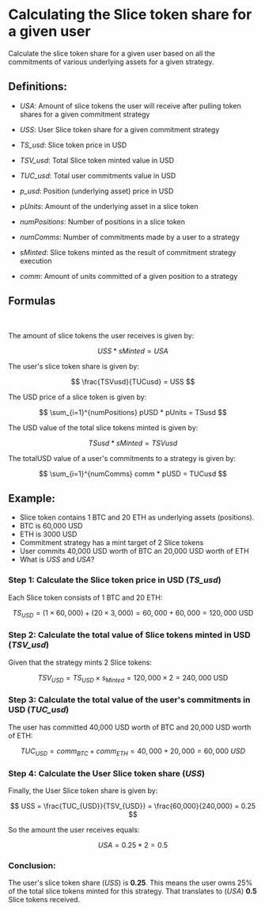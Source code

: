 
# Calculating the Slice token share for a given user
Calculate the slice token share for a given user based on all the commitments of various underlying assets for a given strategy.   

## Definitions:
- *USA*: Amount of slice tokens the user will receive after pulling token shares for a given commitment strategy
- *USS*: User Slice token share for a given commitment strategy    
- *TS_usd*: Slice token price in USD   
- *TSV_usd*: Total Slice token minted value in USD
- *TUC_usd*: Total user commitments value in USD   

- *p_usd*: Position (underlying asset) price in USD   
- *pUnits*: Amount of the underlying asset in a slice token
- *numPositions*: Number of positions in a slice token   
- *numComms*: Number of commitments made by a user to a strategy   
- *sMinted*: Slice tokens minted as the result of commitment strategy execution     
- *comm*: Amount of units committed of a given position to a strategy
    
## Formulas

<br>

The amount of slice tokens the user receives is given by:

$$
USS * sMinted = USA
$$

The user's slice token share is given by:    

$$
\frac{TSVusd}{TUCusd} = USS
$$
    
The USD price of a slice token is given by:   

$$
\sum_{i=1}^{numPositions} pUSD * pUnits = TSusd
$$    
    
The USD value of the total slice tokens minted is given by:   

$$
TSusd * sMinted = TSVusd
$$
   
The totalUSD value of a user's commitments to a strategy is given by:   

$$
\sum_{i=1}^{numComms} comm * pUSD = TUCusd
$$


## Example: 
- Slice token contains 1 BTC and 20 ETH as underlying assets (positions). 
- BTC is 60,000 USD
- ETH is 3000 USD
- Commitment strategy has a mint target of 2 Slice tokens
- User commits 40,000 USD worth of BTC an 20,000 USD worth of ETH
- What is *USS* and *USA*?

### Step 1: Calculate the Slice token price in USD (*TS_usd*)

Each Slice token consists of 1 BTC and 20 ETH:

$$
TS_{USD} = (1 \times 60,000) + (20 \times 3,000) = 60,000 + 60,000 = 120,000 \text{ USD}
$$

### Step 2: Calculate the total value of Slice tokens minted in USD (*TSV_usd*)

Given that the strategy mints 2 Slice tokens:

$$
TSV_{USD} = TS_{USD} \times s_{Minted} = 120,000 \times 2 = 240,000 \text{ USD}
$$

### Step 3: Calculate the total value of the user's commitments in USD (*TUC_usd*)

The user has committed 40,000 USD worth of BTC and 20,000 USD worth of ETH:   

$$
TUC_{USD} = comm_{BTC} + comm_{ETH} = 40{,}000 + 20{,}000 = 60{,}000 \ USD
$$

### Step 4: Calculate the User Slice token share (*USS*)

Finally, the User Slice token share is given by:

$$
USS = \frac{TUC_{USD}}{TSV_{USD}} = \frac{60,000}{240,000} = 0.25
$$

So the amount the user receives equals:

$$
USA = 0.25 * 2 = 0.5
$$

### Conclusion:

The user's slice token share (*USS*) is **0.25**. This means the user owns 25% of the total slice tokens minted for this strategy. That translates to (*USA*) **0.5** Slice tokens received.
